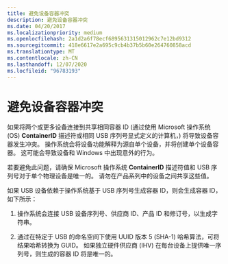 ```yaml
---
title: 避免设备容器冲突
description: 避免设备容器冲突
ms.date: 04/20/2017
ms.localizationpriority: medium
ms.openlocfilehash: 2a1d2a6f78ecf6895631315012962c7e12bd9312
ms.sourcegitcommit: 418e6617e2a695c9cb4b37b5b60e264760858acd
ms.translationtype: MT
ms.contentlocale: zh-CN
ms.lasthandoff: 12/07/2020
ms.locfileid: "96783193"
---
```

# <a name="avoiding-device-container-conflicts"></a>避免设备容器冲突


如果将两个或更多设备连接到共享相同容器 ID (通过使用 Microsoft 操作系统 (OS) **ContainerID** 描述符或相同 USB 序列号显式定义的计算机，) 将导致设备容器发生冲突。 操作系统会将设备功能解释为源自单个设备，并将创建单个设备容器。 这可能会导致设备和 Windows 中出现意外的行为。

若要避免此问题，请确保 Microsoft 操作系统 **ContainerID** 描述符值和 USB 序列号对于单个物理设备是唯一的。 请勿在产品系列中的设备之间共享这些值。

如果 USB 设备依赖于操作系统基于 USB 序列号生成容器 ID，则会生成容器 ID，如下所示：

1.  操作系统会连接 USB 设备序列号、供应商 ID、产品 ID 和修订号，以生成字符串。

2.  通过在特定于 USB 的命名空间下使用 UUID 版本 5 (SHA-1) 哈希算法，可将结果哈希转换为 GUID。 如果独立硬件供应商 (IHV) 在每台设备上提供唯一序列号，则生成的容器 ID 将是唯一的。

 

 





